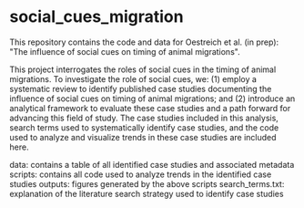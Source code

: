 # social_cues_migration
This repository contains the code and data for Oestreich et al. (in prep): "The influence of social cues on timing of animal migrations". 

This project interrogates the roles of social cues in the timing of animal migrations. To investigate the role of social cues, we: (1) employ a systematic review to identify published case studies documenting the influence of social cues on timing of animal migrations; and (2) introduce an analytical framework to evaluate these case studies and a path forward for advancing this field of study. The case studies included in this analysis, search terms used to systematically identify case studies, and the code used to analyze and visualize trends in these case studies are included here.

data: contains a table of all identified case studies and associated metadata
scripts: contains all code used to analyze trends in the identified case studies
outputs: figures generated by the above scripts
search_terms.txt: explanation of the literature search strategy used to identify case studies


